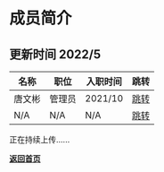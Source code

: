 # 成员简介

## 更新时间 2022/5

| 名称 | 职位 | 入职时间 | 跳转 |
| ---- | ---- | -------- | ---- |
| 唐文彬 | 管理员 | 2021/10 | [跳转](/about/Administrator-TangWenbin)
| N/A | N/A | N/A | [跳转](/404)

正在持续上传......

**[返回首页](https://corestudi0.github.io)**
